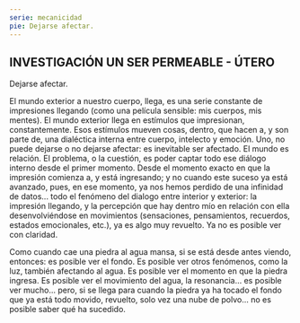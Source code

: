 ```yaml
---
serie: mecanicidad
pie: Dejarse afectar.
---
```


## INVESTIGACIÓN UN SER PERMEABLE - ÚTERO

Dejarse afectar.

El mundo exterior a nuestro cuerpo, llega, es una serie constante de impresiones llegando (como una película sensible: mis cuerpos, mis mentes). El mundo exterior llega en estímulos que impresionan, constantemente. Esos estímulos mueven cosas, dentro, que hacen a, y son parte de, una dialéctica interna entre cuerpo, intelecto y emoción. Uno, no puede dejarse o no dejarse afectar: es inevitable ser afectado. El mundo es relación. El problema, o la cuestión, es poder captar todo ese diálogo interno desde el primer momento. Desde el momento exacto en que la impresión comienza a, y está ingresando; y no cuando este suceso ya está avanzado, pues, en ese momento, ya nos hemos perdido de una infinidad de datos... todo el fenómeno del dialogo entre interior y exterior: la impresión llegando, y la percepción que hay dentro mío en relación con ella desenvolviéndose en movimientos (sensaciones, pensamientos, recuerdos, estados emocionales, etc.), ya es algo muy revuelto. Ya no es posible ver con claridad.

Como cuando cae una piedra al agua mansa, si se está desde antes viendo, entonces: es posible ver el fondo. Es posible ver otros fenómenos, como la luz, también afectando al agua. Es posible ver el momento en que la piedra ingresa. Es posible ver el movimiento del agua, la resonancia… es posible ver mucho... pero, si se llega para cuando la piedra ya ha tocado el fondo que ya está todo movido, revuelto, solo vez una nube de polvo... no es posible saber qué ha sucedido.
